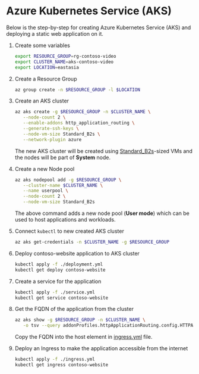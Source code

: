 # Azure Kubernetes Service (AKS)

Below is the step-by-step for creating Azure Kubernetes Service (AKS) and deploying a static web application on it.

1. Create some variables

   ```bash
   export RESOURCE_GROUP=rg-contoso-video
   export CLUSTER_NAME=aks-contoso-video
   export LOCATION=eastasia
   ```
2. Create a Resource Group

   ```bash
   az group create -n $RESOURCE_GROUP -l $LOCATION
   ```

3. Create an AKS cluster

   ```bash
   az aks create -g $RESOURCE_GROUP -n $CLUSTER_NAME \
      --node-count 2 \
      --enable-addons http_application_routing \
      --generate-ssh-keys \
      --node-vm-size Standard_B2s \
      --network-plugin azure  
   ```

   The new AKS cluster will be created using [Standard_B2s](https://docs.microsoft.com/en-us/azure/virtual-machines/sizes-b-series-burstable)-sized VMs and the nodes will be part of **System** node.

4. Create a new Node pool

   ```bash
   az aks nodepool add -g $RESOURCE_GROUP \
      --cluster-name $CLUSTER_NAME \
      --name userpool \
      --node-count 2 \
      --node-vm-size Standard_B2s
   ```

   The above command adds a new node pool (**User mode**) which can be used to host applications and workloads.

5. Connect `kubectl` to new created AKS cluster

   ```bash
   az aks get-credentials -n $CLUSTER_NAME -g $RESOURCE_GROUP
   ```

6. Deploy contoso-website application to AKS cluster

   ```bash
   kubectl apply -f ./deployment.yml
   kubectl get deploy contoso-website
   ```

7. Create a service for the application

   ```bash
   kubectl apply -f ./service.yml
   kubectl get service contoso-website
   ```

8. Get the FQDN of the application from the cluster

   ```bash
   az aks show -g $RESOURCE_GROUP -n $CLUSTER_NAME \
      -o tsv --query addonProfiles.httpApplicationRouting.config.HTTPApplicationRoutingZoneName
   ```

   Copy the FQDN into the host element in [ingress.yml](ingress.yml) file.

9. Deploy an Ingress to make the application accessible from the internet

   ```bash
   kubectl apply -f ./ingress.yml
   kubectl get ingress contoso-website
   ```



  